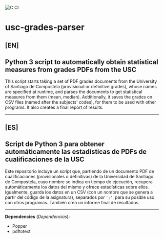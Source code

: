 ![C CI](https://github.com/ACMCMC/usc-grades-parser/workflows/Lint%20and%20test%20Python/badge.svg)

# usc-grades-parser
## [EN]
## Python 3 script to automatically obtain statistical measures from grades PDFs from the USC
This script starts taking a set of PDF grades documents from the University of Santiago de Compostela (provisional or definitive grades), whose names are specified at runtime, and parses the documents to get statistical measures from them (mean, median). Additionally, it saves the grades on CSV files (named after the subjects' codes), for them to be used with other programs. It also creates a final report of results.

---

## [ES]
## Script de Python 3 para obtener automáticamente las estadísticas de PDFs de cualificaciones de la USC
Este repositorio incluye un script que, partiendo de un documento PDF de cualificaciones (provisionales o definitivas) de la Universidad de Santiago de Compostela, cuyo nombre se indica en tiempo de ejecución, recupera automáticamente los datos del mismo y ofrece estadísticas sobre ellos. Igualmente, guarda los datos en un CSV (con un nombre que se genera a partir del código de la asignatura), separados por ```';'```, para su posible uso con otros programas. También crea un informe final de resultados.

---

**Dependencies** (*Dependencias*):

- Popper
- pdftotext
